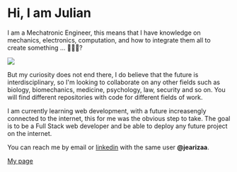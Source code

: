<h1>Hi, I am Julian</h1>

I am a Mechatronic Engineer, this means that I have knowledge on mechanics, electronics, computation, and how to integrate them all to create something ... 🤖🤖🤖? 

<img src='https://www.analyticsindiamag.com/wp-content/uploads/2019/06/tony-stark.gif'>

But my curiosity does not end there, I do believe that the future is interdisciplinary, so I'm looking to collaborate on any other fields such as biology, biomechanics, medicine, psychology, law, security and so on. You will find different repositories with code for different fields of work.

I am currently learning web development, with a future increasengly connected to the internet, this for me was the obvious step to take. The goal is to be a Full Stack web developer and be able to deploy any future project on the internet.

You can reach me by email or <a href='https://www.linkedin.com/in/jearizaa/'>linkedin</a> with the same user <b>@jearizaa</b>.

<a href='https://jearizaa.github.io/CVWeb/' target='_blank'>My page</a>

<!--
**jearizaa/jearizaa** is a ✨ _special_ ✨ repository because its `README.md` (this file) appears on your GitHub profile.

Here are some ideas to get you started:

- 🔭 I’m currently working on ...
- 🌱 I’m currently learning ...
- 👯 I’m looking to collaborate on ...
- 🤔 I’m looking for help with ...
- 💬 Ask me about ...
- 📫 How to reach me: ...
- 😄 Pronouns: ...
- ⚡ Fun fact: ...
-->
